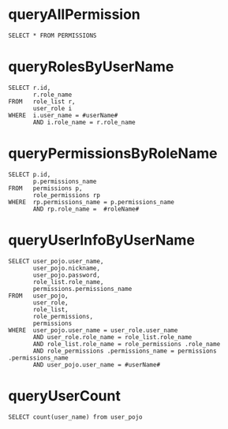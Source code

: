 queryAllPermission
===
    
    SELECT * FROM PERMISSIONS 
    
queryRolesByUserName
===
    
    SELECT r.id, 
           r.role_name 
    FROM   role_list r, 
           user_role i 
    WHERE  i.user_name = #userName# 
           AND i.role_name = r.role_name  
           
queryPermissionsByRoleName
=== 
    
    SELECT p.id, 
           p.permissions_name 
    FROM   permissions p, 
           role_permissions rp 
    WHERE  rp.permissions_name = p.permissions_name 
           AND rp.role_name =  #roleName#
           
queryUserInfoByUserName
=== 
    
    SELECT user_pojo.user_name, 
           user_pojo.nickname,
           user_pojo.password,
           role_list.role_name, 
           permissions.permissions_name 
    FROM   user_pojo, 
           user_role, 
           role_list, 
           role_permissions, 
           permissions 
    WHERE  user_pojo.user_name = user_role.user_name 
           AND user_role.role_name = role_list.role_name 
           AND role_list.role_name = role_permissions .role_name 
           AND role_permissions .permissions_name = permissions .permissions_name 
           AND user_pojo.user_name = #userName#
           
queryUserCount
===
    
    SELECT count(user_name) from user_pojo